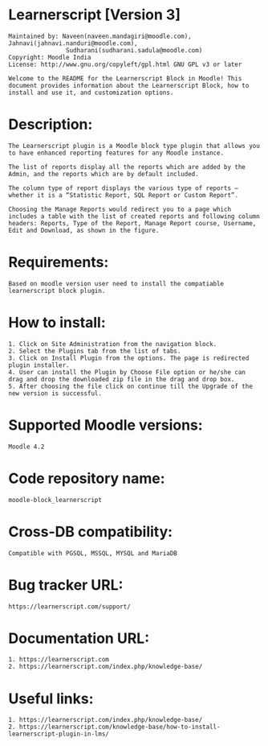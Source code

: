 # Learnerscript [Version 3]

	Maintained by: Naveen(naveen.mandagiri@moodle.com), Jahnavi(jahnavi.nanduri@moodle.com),
					Sudharani(sudharani.sadula@moodle.com)
	Copyright: Moodle India
	License: http://www.gnu.org/copyleft/gpl.html GNU GPL v3 or later

	Welcome to the README for the Learnerscript Block in Moodle! This document provides information about the Learnerscript Block, how to install and use it, and customization options.

# Description:

	The Learnerscript plugin is a Moodle block type plugin that allows you to have enhanced reporting features for any Moodle instance.

	The list of reports display all the reports which are added by the Admin, and the reports which are by default included.

	The column type of report displays the various type of reports – whether it is a “Statistic Report, SQL Report or Custom Report”.

    Choosing the Manage Reports would redirect you to a page which includes a table with the list of created reports and following column headers: Reports, Type of the Report, Manage Report course, Username, Edit and Download, as shown in the figure.

# Requirements:
	Based on moodle version user need to install the compatiable learnerscript block plugin.

# How to install:

	1. Click on Site Administration from the navigation block.
	2. Select the Plugins tab from the list of tabs.
	3. Click on Install Plugin from the options. The page is redirected plugin installer.
	4. User can install the Plugin by Choose File option or he/she can drag and drop the downloaded zip file in the drag and drop box.
	5. After choosing the file click on continue till the Upgrade of the new version is successful.

# Supported Moodle versions:
	Moodle 4.2

# Code repository name:
	moodle-block_learnerscript

# Cross-DB compatibility:
	Compatible with PGSQL, MSSQL, MYSQL and MariaDB

# Bug tracker URL:
	https://learnerscript.com/support/

# Documentation URL:
	1. https://learnerscript.com
	2. https://learnerscript.com/index.php/knowledge-base/

# Useful links:
	1. https://learnerscript.com/index.php/knowledge-base/
	2. https://learnerscript.com/knowledge-base/how-to-install-learnerscript-plugin-in-lms/
